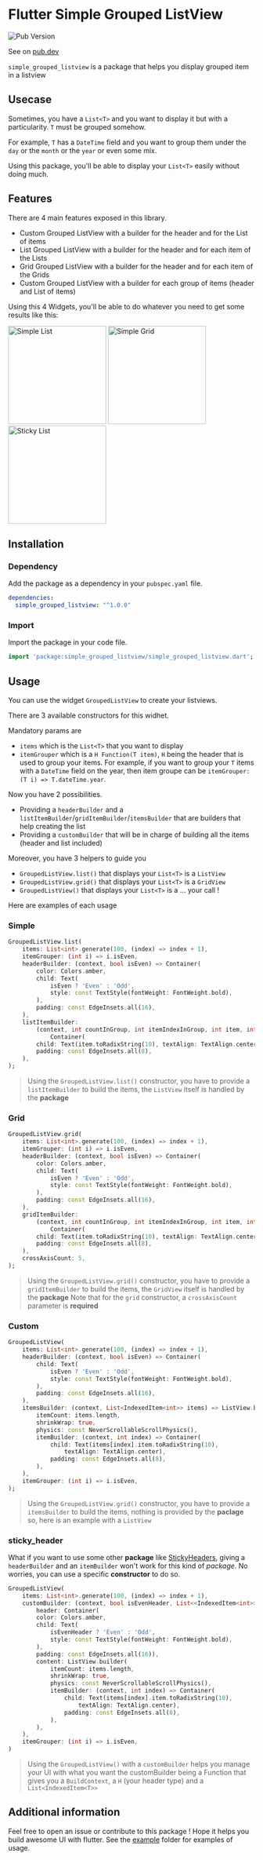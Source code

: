 # Flutter Simple Grouped ListView

![Pub Version](https://img.shields.io/pub/v/simple_grouped_listview)

See on [pub.dev](https://pub.dev/packages/simple_grouped_listview)

`simple_grouped_listview` is a package that helps you display grouped item in a listview

## Usecase

Sometimes, you have a `List<T>` and you want to display it but with a particularity.
`T` must be grouped somehow.

For example, `T` has a `DateTime` field and you want to group them under the `day` or the `month` or the `year` or even some mix.

Using this package, you'll be able to display your `List<T>` easily without doing much.

## Features

There are 4 main features exposed in this library.

- Custom Grouped ListView with a builder for the header and for the List of items
- List Grouped ListView with a builder for the header and for each item of the Lists
- Grid Grouped ListView with a builder for the header and for each item of the Grids
- Custom Grouped ListView with a builder for each group of items (header and List of items)

Using this 4 Widgets, you'll be able to do whatever you need to get some results like this:

<img width="200" alt="Simple List" src="https://raw.githubusercontent.com/quentin7b/flutter_grouped_listview/main/raw/simple_list.gif">
<img width="200" alt="Simple Grid" src="https://raw.githubusercontent.com/quentin7b/flutter_grouped_listview/main/raw/grid_list.gif">
<img width="200" alt="Sticky List" src="https://raw.githubusercontent.com/quentin7b/flutter_grouped_listview/main/raw/sticky_list.gif">


## Installation 

### Dependency 

Add the package as a dependency in your `pubspec.yaml` file.

```yaml
dependencies:
  simple_grouped_listview: "^1.0.0"
```

### Import 
Import the package in your code file.

```dart
import 'package:simple_grouped_listview/simple_grouped_listview.dart';
```

## Usage

You can use the widget `GroupedListView` to create your listviews.

There are 3 available constructors for this widhet.

Mandatory params are

- `items` which is the `List<T>` that you want to display
- `itemGrouper` which is a `H Function(T item)`, `H` being the header that is used to group your items. 
For example, if you want to group your `T` items with a `DateTime` field on the year, then item groupe can be `itemGrouper: (T i) => T.dateTime.year`.

Now you have 2 possibilities.

- Providing a `headerBuilder` and a `listItemBuilder`/`gridItemBuilder`/`itemsBuilder` that are builders that help creating the list
- Providing a `customBuilder` that will be in charge of building all the items (header and list included)

Moreover, you have 3 helpers to guide you

- `GroupedListView.list()` that displays your `List<T>` is a `ListView`
- `GroupedListView.grid()` that displays your `List<T>` is a `GridView`
- `GroupedListView()` that displays your `List<T>` is a ... your call ! 

Here are examples of each usage

### Simple

```dart
GroupedListView.list(
    items: List<int>.generate(100, (index) => index + 1),
    itemGrouper: (int i) => i.isEven,
    headerBuilder: (context, bool isEven) => Container(
        color: Colors.amber,
        child: Text(
            isEven ? 'Even' : 'Odd',
            style: const TextStyle(fontWeight: FontWeight.bold),
        ),
        padding: const EdgeInsets.all(16),
    ),
    listItemBuilder:
        (context, int countInGroup, int itemIndexInGroup, int item, int itemIndexInOriginalList) =>
            Container(
        child: Text(item.toRadixString(10), textAlign: TextAlign.center),
        padding: const EdgeInsets.all(8),
    ),
);
```

> Using the `GroupedListView.list()` constructor, you have to provide a `listItemBuilder` to build the items, the `ListView` itself is handled by the **package**

### Grid

```dart
GroupedListView.grid(
    items: List<int>.generate(100, (index) => index + 1),
    itemGrouper: (int i) => i.isEven,
    headerBuilder: (context, bool isEven) => Container(
        color: Colors.amber,
        child: Text(
            isEven ? 'Even' : 'Odd',
            style: const TextStyle(fontWeight: FontWeight.bold),
        ),
        padding: const EdgeInsets.all(16),
    ),
    gridItemBuilder:
        (context, int countInGroup, int itemIndexInGroup, int item, int itemIndexInOriginalList) =>
            Container(
        child: Text(item.toRadixString(10), textAlign: TextAlign.center),
        padding: const EdgeInsets.all(8),
    ),
    crossAxisCount: 5,
);
```

> Using the `GroupedListView.grid()` constructor, you have to provide a `gridItemBuilder` to build the items, the `GridView` itself is handled by the **package**
> Note that for the `grid` constructor, a `crossAxisCount` parameter is **required**

### Custom

```dart
GroupedListView(
    items: List<int>.generate(100, (index) => index + 1),
    headerBuilder: (context, bool isEven) => Container(
        child: Text(
            isEven ? 'Even' : 'Odd',
            style: const TextStyle(fontWeight: FontWeight.bold),
        ),
        padding: const EdgeInsets.all(16),
    ),
    itemsBuilder: (context, List<IndexedItem<int>> items) => ListView.builder(
        itemCount: items.length,
        shrinkWrap: true,
        physics: const NeverScrollableScrollPhysics(),
        itemBuilder: (context, int index) => Container(
            child: Text(items[index].item.toRadixString(10),
                textAlign: TextAlign.center),
            padding: const EdgeInsets.all(8),
        ),
    ),
    itemGrouper: (int i) => i.isEven,
);
```

> Using the `GroupedListView.grid()` constructor, you have to provide a `itemsBuilder` to build the items, nothing is provided by the **paclage** so, here is an example with a `ListView`

### sticky_header

What if you want to use some other **package** like [StickyHeaders](https://pub.dev/packages/sticky_headers), giving a `headerBuilder` and an `itemBuilder` won't work for this kind of *package*.
No worries, you can use a specific **constructor** to do so.

```dart
GroupedListView(
    items: List<int>.generate(100, (index) => index + 1),
    customBuilder: (context, bool isEvenHeader, List<<IndexedItem<int>> items) => StickyHeader(
        header: Container(
        color: Colors.amber,
        child: Text(
            isEvenHeader ? 'Even' : 'Odd',
            style: const TextStyle(fontWeight: FontWeight.bold),
        ),
        padding: const EdgeInsets.all(16)),
        content: ListView.builder(
            itemCount: items.length,
            shrinkWrap: true,
            physics: const NeverScrollableScrollPhysics(),
            itemBuilder: (context, int index) => Container(
                child: Text(items[index].item.toRadixString(10),
                    textAlign: TextAlign.center),
                padding: const EdgeInsets.all(8),
            ),
        ),
    ),
    itemGrouper: (int i) => i.isEven,
)
```

> Using the `GroupedListView()` with a `customBuilder` helps you manage your UI with what you want the customBuilder being a Function that gives you a `BuildContext`, a `H` (your header type) and a `List<IndexedItem<T>>`


## Additional information

Feel free to open an issue or contribute to this package ! Hope it helps you build awesome UI with flutter.
See the [example](./example) folder for examples of usage.
